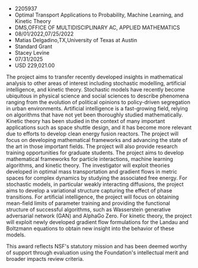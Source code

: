 
* 2205937
* Optimal Transport Applications to Probability, Machine Learning, and Kinetic Theory
* DMS,OFFICE OF MULTIDISCIPLINARY AC, APPLIED MATHEMATICS
* 08/01/2022,07/25/2022
* Matias Delgadino,TX,University of Texas at Austin
* Standard Grant
* Stacey Levine
* 07/31/2025
* USD 229,021.00

The project aims to transfer recently developed insights in mathematical
analysis to other areas of interest including stochastic modelling, artificial
intelligence, and kinetic theory. Stochastic models have recently become
ubiquitous in physical science and social sciences to describe phenomena ranging
from the evolution of political opinions to policy-driven segregation in urban
environments. Artificial intelligence is a fast-growing field, relying on
algorithms that have not yet been thoroughly studied mathematically. Kinetic
theory has been studied in the context of many important applications such as
space shuttle design, and it has become more relevant due to efforts to develop
clean energy fusion reactors. The project will focus on developing mathematical
frameworks and advancing the state of the art in those important fields. The
project will also provide research training opportunities for graduate students.
The project aims to develop mathematical frameworks for particle interactions,
machine learning algorithms, and kinetic theory. The investigator will exploit
theories developed in optimal mass transportation and gradient flows in metric
spaces for complex dynamics by studying the associated free energy. For
stochastic models, in particular weakly interacting diffusions, the project aims
to develop a variational structure capturing the effect of phase transitions.
For artificial intelligence, the project will focus on obtaining mean-field
limits of parameter training and providing the functional structure of
successful algorithms, such as Wasserstein generative adversarial network (GAN)
and AlphaGo Zero. For kinetic theory, the project will exploit newly developed
gradient flow formulations for the Landau and Boltzmann equations to obtain new
insight into the behavior of these models.

This award reflects NSF's statutory mission and has been deemed worthy of
support through evaluation using the Foundation's intellectual merit and broader
impacts review criteria.
